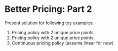 # Better Pricing: Part 2

Present solution for following toy examples:

1. Pricing policy with 2 unique price points.
2. Pricing policy with 2 unique price points.
3. Continuous pricing policy (assume linear for now)
